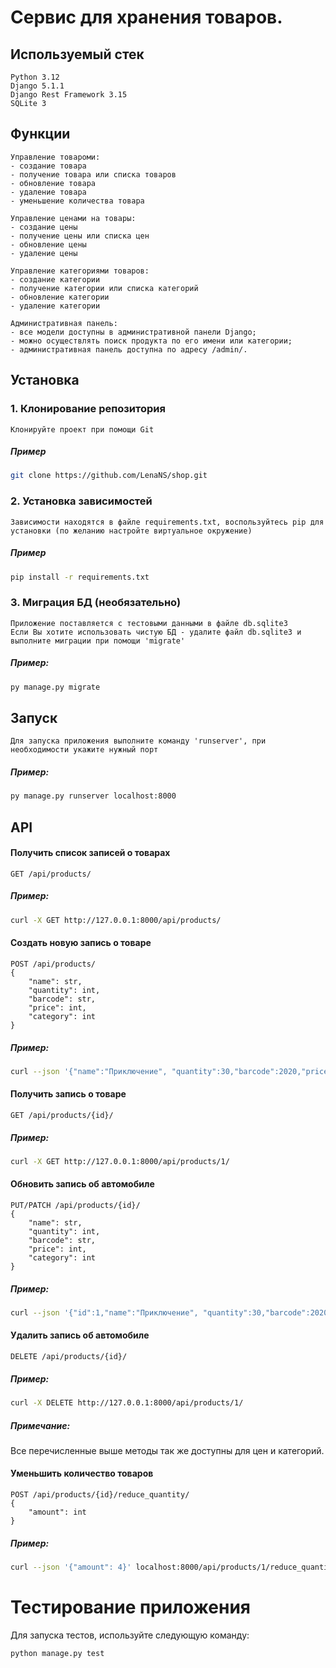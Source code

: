 # Cервис для хранения товаров. 
## Используемый стек
```
Python 3.12
Django 5.1.1
Django Rest Framework 3.15
SQLite 3
```

## Функции
```
Управление товароми:
- создание товара
- получение товара или списка товаров
- обновление товара
- удаление товара
- уменьшение количества товара

Управление ценами на товары:
- создание цены
- получение цены или списка цен
- обновление цены
- удаление цены

Управление категориями товаров:
- создание категории
- получение категории или списка категорий
- обновление категории
- удаление категории

Административная панель:
- все модели доступны в административной панели Django;
- можно осуществлять поиск продукта по его имени или категории;
- административная панель доступна по адресу /admin/.
```
## Установка
### 1. Клонирование репозитория
```
Клонируйте проект при помощи Git
```
##### Пример
```bash
git clone https://github.com/LenaNS/shop.git
```
### 2. Установка зависимостей
```
Зависимости находятся в файле requirements.txt, воспользуйтесь pip для установки (по желанию настройте виртуальное окружение)
```
##### Пример
```bash
pip install -r requirements.txt
```

### 3. Миграция БД (необязательно)
```
Приложение поставляется с тестовыми данными в файле db.sqlite3
Если Вы хотите использовать чистую БД - удалите файл db.sqlite3 и выполните миграции при помощи 'migrate'
```
##### Пример:
```bash
py manage.py migrate
```
## Запуск
```
Для запуска приложения выполните команду 'runserver', при необходимости укажите нужный порт
```
##### Пример:
```bash
py manage.py runserver localhost:8000
```
## API
#### Получить список записей о товарах
```
GET /api/products/
```
##### Пример:
```bash
curl -X GET http://127.0.0.1:8000/api/products/
```
#### Создать новую запись о товаре
```
POST /api/products/
{
    "name": str,
    "quantity": int,
    "barcode": str,
    "price": int,
    "category": int
}
```
##### Пример:
```bash
curl --json '{"name":"Приключение", "quantity":30,"barcode":2020,"price":2, "category":3}' localhost:8000/api/products/
```
#### Получить запись о товаре
```
GET /api/products/{id}/
```
##### Пример:
```bash
curl -X GET http://127.0.0.1:8000/api/products/1/
```
#### Обновить запись об автомобиле
```
PUT/PATCH /api/products/{id}/
{
    "name": str,
    "quantity": int,
    "barcode": str,
    "price": int,
    "category": int
}
```
##### Пример:
```bash
curl --json '{"id":1,"name":"Приключение", "quantity":30,"barcode":2020,"price":2, "category":3}' localhost:8000/api/products/
```
#### Удалить запись об автомобиле
```
DELETE /api/products/{id}/
```
##### Пример:
```bash
curl -X DELETE http://127.0.0.1:8000/api/products/1/
```

##### Примечание:

Все перечисленные выше методы так же доступны для цен и категорий.

#### Уменьшить количество товаров 
```
POST /api/products/{id}/reduce_quantity/
{
    "amount": int
}
```
##### Пример:
```bash
curl --json '{"amount": 4}' localhost:8000/api/products/1/reduce_quantity/
```
# Тестирование приложения

Для запуска тестов, используйте следующую команду:

```bash
python manage.py test
```